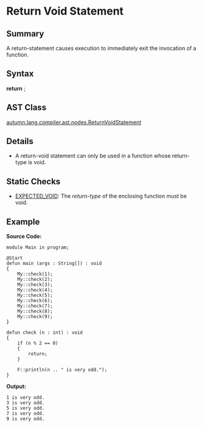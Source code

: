 # Return Void Statement

## Summary

A return-statement causes execution to immediately exit the invocation of a function.

## Syntax

<div class="syntax">
<b>return</b> ;<br>
</div>

## AST Class

[autumn.lang.compiler.ast.nodes.ReturnVoidStatement](https://www.mackenziehigh.com/autumn/javadoc/autumn/lang/compiler/ast/nodes/ReturnVoidStatement.html)

## Details

+ A return-void statement can only be used in a function whose return-type is void.

## Static Checks

+ [EXPECTED_VOID](https://www.mackenziehigh.com/autumn/javadoc/autumn/lang/compiler/errors/ErrorCode.html#EXPECTED_VOID): The <i>return-type</i> of the enclosing function must be void.

## Example

**Source Code:**

```plain
module Main in program;

@Start
defun main (args : String[]) : void
{
    My::check(1);
    My::check(2);
    My::check(3);
    My::check(4);
    My::check(5);
    My::check(6);
    My::check(7);
    My::check(8);
    My::check(9);
}

defun check (n : int) : void
{
    if (n % 2 == 0)
    {
        return;
    }

    F::println(n .. " is very odd.");
}
```

**Output:**

```plain
1 is very odd.
3 is very odd.
5 is very odd.
7 is very odd.
9 is very odd.
```

